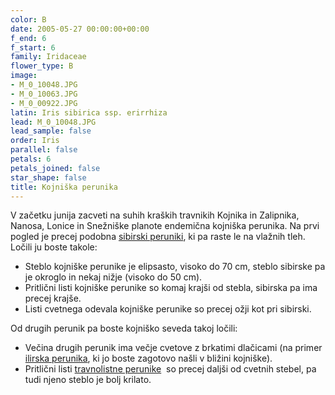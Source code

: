 ```yaml
---
color: B
date: 2005-05-27 00:00:00+00:00
f_end: 6
f_start: 6
family: Iridaceae
flower_type: B
image:
- M_0_10048.JPG
- M_0_10063.JPG
- M_0_00922.JPG
latin: Iris sibirica ssp. erirrhiza
lead: M_0_10048.JPG
lead_sample: false
order: Iris
parallel: false
petals: 6
petals_joined: false
star_shape: false
title: Kojniška perunika
---
```

V začetku junija zacveti na suhih kraških travnikih Kojnika in Zalipnika, Nanosa, Lonice in Snežniške planote endemična kojniška perunika. Na prvi pogled je precej podobna [sibirski peruniki](../irissibirica/), ki pa raste le na vlažnih tleh. Ločili ju boste takole:

-   Steblo kojniške perunike je elipsasto, visoko do 70 cm, steblo sibirske pa je okroglo in nekaj nižje (visoko do 50 cm).
-   Pritlični listi kojniške perunike so komaj krajši od stebla, sibirska pa ima precej krajše.
-   Listi cvetnega odevala kojniške perunike so precej ožji kot pri sibirski.

Od drugih perunik pa boste kojniško seveda takoj ločili:

-   Večina drugih perunik ima večje cvetove z brkatimi dlačicami (na primer [ilirska perunika](../irispallidaillyrica/), ki jo boste zagotovo našli v bližini kojniške).
-   Pritlični listi [travnolistne perunike](../irisgraminea/)  so precej daljši od cvetnih stebel, pa tudi njeno steblo je bolj krilato.
